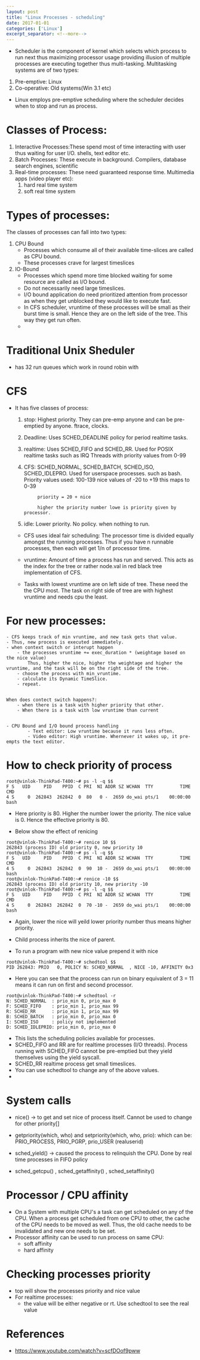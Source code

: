 ```yaml
---
layout: post
title: "Linux Processes - scheduling"
date: 2017-01-01
categories: ['Linux']
excerpt_separator: <!--more-->
---
```


- Scheduler is the component of kernel which selects which process to run next thus maximizing processor usage providing illusion of multiple processes are executing together thus multi-tasking. Multitasking systems are of two types:

1. Pre-emptive: Linux
2. Co-operative: Old systems(Win 3.1 etc)

- Linux employs pre-emptive scheduling where the scheduler decides when to stop and run as process.

# Classes of Process:
1. Interactive Processes:These spend most of time interacting with user thus waiting for user I/O. shells, text editor etc.
2. Batch Processes: These execute in background. Compilers, database search engines, scientific
3. Real-time processes: These need guaranteed response time. Multimedia apps (video player etc):
    1. hard real time system
    2. soft real time system

# Types of processes:
The classes of processes can fall into two types:
1. CPU Bound
    - Processes which consume all of their available time-slices are called as CPU bound.
    - These processes crave for largest timeslices
2. IO-Bound
    - Processes which spend more time blocked waiting for some resource are called as I/O bound.
    - Do not necessarily need large timeslices.
    - I/O bound application do need prioritized attention from processor as when they get unblocked they would like to execute fast.
    - In CFS scheduler, vruntime of these processes will be small as their burst time is small. Hence they are on the left side of the tree. This way they get run often.
    - 


# Traditional Unix Sheduler

- has 32 run queues which work in round robin with 


# CFS

- It has five classes of process:
    1. stop: Highest priority. They can pre-emp anyone and can be pre-emptied by anyone. ftrace, clocks.
    2. Deadline: Uses SCHED_DEADLINE policy for period realtime tasks.
    3. realtime: Uses SCHED_FIFO and SCHED_RR. Used for POSIX realtime tasks such as IRQ Threads with priority values from 0-99
    4. CFS: SCHED_NORMAL, SCHED_BATCH, SCHED_ISO, SCHED_IDLEPRO. Used for userspace processes. such as bash. Priority values used: 
                100-139 
                nice values of -20 to +19
                this maps to 0-39

                priority = 20 + nice

                higher the priority number lowe is priority given by processor.

    5. idle: Lower priority. No policy. when nothing to run.


    - CFS uses ideal fair scheduling: The processor time is divided equally amongst the running processes. Thus if you have n runnable processes, then each will get 1/n of processor time.

    - vruntime: Amount of time a process has run and served. This acts as the index for the tree or rather node.val in red black tree implementation of CFS.

    - Tasks with lowest vruntime are on left side of tree. These need the the CPU most. The task on right side of tree are with highest vruntime and needs cpu the least.

# For new processes:
    - CFS keeps track of min vruntime, and new task gets that value.
    - Thus, new process is executed immediately.
    - when context switch or interupt happen
        - the processes vruntime += exec_duration * (weightage based on the nice value)
            Thus, higher the nice, higher the weightage and higher the vruntime, and the task will be on the right side of the tree.
        - choose the process with min_vruntime.
        - calculate its Dynamic TimeSlice.
        - repeat.


    When does contect switch happens?:
        - when there is a task with higher priority that other.
        - When there is a task with low vruntime than current

            
    - CPU Bound and I/O bound process handling
            - Text editor: Low vruntime because it runs less often.
            - Video editor: High vruntime. Whernever it wakes up, it pre-empts the text editor.


# How to check priority of process
```
root@vinlok-ThinkPad-T400:~# ps -l -q $$
F S   UID     PID    PPID  C PRI  NI ADDR SZ WCHAN  TTY          TIME CMD
4 S     0  262843  262842  0  80   0 -  2659 do_wai pts/1    00:00:00 bash
```

- Here priority is 80. Higher the number lower the priority. The nice value is 0. Hence the effective priority is 80.

- Below show the effect of renicing

```
root@vinlok-ThinkPad-T400:~# renice 10 $$
262843 (process ID) old priority 0, new priority 10
root@vinlok-ThinkPad-T400:~# ps -l -q $$
F S   UID     PID    PPID  C PRI  NI ADDR SZ WCHAN  TTY          TIME CMD
4 S     0  262843  262842  0  90  10 -  2659 do_wai pts/1    00:00:00 bash
root@vinlok-ThinkPad-T400:~# renice -10 $$
262843 (process ID) old priority 10, new priority -10
root@vinlok-ThinkPad-T400:~# ps -l -q $$
F S   UID     PID    PPID  C PRI  NI ADDR SZ WCHAN  TTY          TIME CMD
4 S     0  262843  262842  0  70 -10 -  2659 do_wai pts/1    00:00:00 bash
```

- Again, lower the nice will yeild lower priority number thus means higher priority.

- Child process inherits the nice of parent.

- To run a program with new nice value prepend it with nice <newval> <command>

```
root@vinlok-ThinkPad-T400:~# schedtool $$
PID 262843: PRIO   0, POLICY N: SCHED_NORMAL  , NICE -10, AFFINITY 0x3
```
- Here you can see that the process can run on binary equivalent of 3 = 11 means it can run on first and second processor.

```
root@vinlok-ThinkPad-T400:~# schedtool -r
N: SCHED_NORMAL  : prio_min 0, prio_max 0
F: SCHED_FIFO    : prio_min 1, prio_max 99
R: SCHED_RR      : prio_min 1, prio_max 99
B: SCHED_BATCH   : prio_min 0, prio_max 0
I: SCHED_ISO     : policy not implemented
D: SCHED_IDLEPRIO: prio_min 0, prio_max 0
```

- This lists the scheduling policies available for processes.
- SCHED_FIFO and RR are for realtime processes (I/O threads). Process running with SCHED_FIFO cannot be pre-emptied but they yield themselves using the yield syscall.
- SCHED_RR realtime process get small timeslices.
- You can use schedtool to change any of the above values.
-

# System calls

- nice() -> to get and set nice of process itself. Cannot be used to change for other priority[]

- getpriority(which, who) and setpriority(which, who, prio):
    which can be: PRIO_PROCESS, PRIO_PGRP, prio_USER (realuserid)


- sched_yield() -> caused the process to relinquish the CPU. Done by real time processes in FIFO policy

- sched_getcpu() , sched_getaffinity() , sched_setaffinity()

# Processor / CPU affinity
- On a System with multiple CPU's a task can get scheduled on any of the CPU. When a process get scheduled from one CPU to other, the cache of the CPU needs to be moved as well. Thus, the old cache needs to be invalidated and new one needs to be set.
- Processor affinity can be used to run process on same CPU:
    - soft affinity
    - hard affinity

# Checking processes priority

- top will show the processes priority and nice value
- For realtime processes:
    - the value will be either negative or rt. Use schedtool <pid> to see the real value
    
# References

- https://www.youtube.com/watch?v=scfDOof9pww
